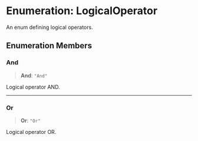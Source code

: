 # Enumeration: LogicalOperator

An enum defining logical operators.

## Enumeration Members

### And

> **And**: `"And"`

Logical operator AND.

***

### Or

> **Or**: `"Or"`

Logical operator OR.
